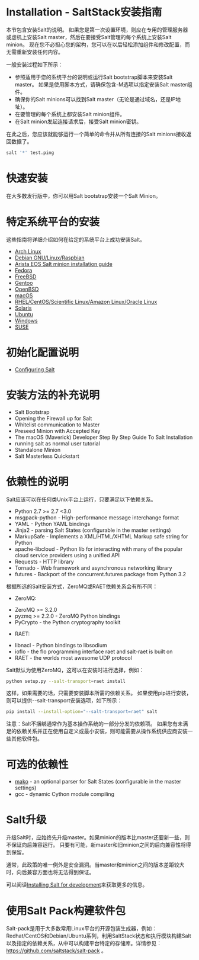 # Installation - SaltStack安装指南

本节包含安装Salt的说明。 如果您是第一次设置环境，则应在专用的管理服务器或虚机上安装Salt master，然后在要接受Salt管理的每个系统上安装Salt minion。 现在您不必担心您的架构，您可以在以后轻松添加组件和修改配置，而无需重新安装任何内容。

一般安装过程如下所示：
- 参照适用于您的系统平台的说明或运行Salt bootstrap脚本来安装Salt master。 如果是使用脚本方式，请确保包含-M选项以指定安装Salt master组件。
- 确保你的Salt minions可以找到Salt master（无论是通过域名，还是IP地址）。
- 在要管理的每个系统上都安装Salt minion组件。
- 在Salt minion发起连接请求后，接受Salt minion密钥。

在此之后，您应该就能够运行一个简单的命令并从所有连接的Salt minions接收返回数据了。
``` bash
salt '*' test.ping
```

# 快速安装
在大多数发行版中，你可以用Salt bootstrap安装一个Salt Minion。

# 特定系统平台的安装
这些指南将详细介绍如何在给定的系统平台上成功安装Salt。
- [Arch Linux](https://github.com/watermelonbig/SaltStack-Chinese-ManualBook/blob/master/03-1.PLATFORM-SPECIFIC-INSTALLATION-INSTRUCTIONS-特定系统平台的Salt安装说明.md#arch-linux)
- [Debian GNU/Linux/Raspbian](https://github.com/watermelonbig/SaltStack-Chinese-ManualBook/blob/master/03-1.PLATFORM-SPECIFIC-INSTALLATION-INSTRUCTIONS-特定系统平台的Salt安装说明.md#debian-gnu-linux-raspbian)
- [Arista EOS Salt minion installation guide](https://github.com/watermelonbig/SaltStack-Chinese-ManualBook/blob/master/03-1.PLATFORM-SPECIFIC-INSTALLATION-INSTRUCTIONS-特定系统平台的Salt安装说明.md#arista-eos-salt-minion安装指南)
- [Fedora](https://github.com/watermelonbig/SaltStack-Chinese-ManualBook/blob/master/03-1.PLATFORM-SPECIFIC-INSTALLATION-INSTRUCTIONS-特定系统平台的Salt安装说明.md#fedora)
- [FreeBSD](https://github.com/watermelonbig/SaltStack-Chinese-ManualBook/blob/master/03-1.PLATFORM-SPECIFIC-INSTALLATION-INSTRUCTIONS-特定系统平台的Salt安装说明.md#freebsd)
- [Gentoo](https://github.com/watermelonbig/SaltStack-Chinese-ManualBook/blob/master/03-1.PLATFORM-SPECIFIC-INSTALLATION-INSTRUCTIONS-特定系统平台的Salt安装说明.md#gentoo)
- [OpenBSD](https://github.com/watermelonbig/SaltStack-Chinese-ManualBook/blob/master/03-1.PLATFORM-SPECIFIC-INSTALLATION-INSTRUCTIONS-特定系统平台的Salt安装说明.md#openbsd)
- [macOS](https://github.com/watermelonbig/SaltStack-Chinese-ManualBook/blob/master/03-1.PLATFORM-SPECIFIC-INSTALLATION-INSTRUCTIONS-特定系统平台的Salt安装说明.md#macos)
- [RHEL/CentOS/Scientific Linux/Amazon Linux/Oracle Linux](https://github.com/watermelonbig/SaltStack-Chinese-ManualBook/blob/master/03-1.PLATFORM-SPECIFIC-INSTALLATION-INSTRUCTIONS-特定系统平台的Salt安装说明.md#rhel-centos-scientificlinux-amazonlinux-oraclelinux)
- [Solaris](https://github.com/watermelonbig/SaltStack-Chinese-ManualBook/blob/master/03-1.PLATFORM-SPECIFIC-INSTALLATION-INSTRUCTIONS-特定系统平台的Salt安装说明.md#solaris)
- [Ubuntu](https://github.com/watermelonbig/SaltStack-Chinese-ManualBook/blob/master/03-1.PLATFORM-SPECIFIC-INSTALLATION-INSTRUCTIONS-特定系统平台的Salt安装说明.md#ubuntu)
- [Windows](https://github.com/watermelonbig/SaltStack-Chinese-ManualBook/blob/master/03-1.PLATFORM-SPECIFIC-INSTALLATION-INSTRUCTIONS-特定系统平台的Salt安装说明.md#windows)
- [SUSE](https://github.com/watermelonbig/SaltStack-Chinese-ManualBook/blob/master/03-1.PLATFORM-SPECIFIC-INSTALLATION-INSTRUCTIONS-特定系统平台的Salt安装说明.md#suse)

# 初始化配置说明
- [Configuring Salt](https://github.com/watermelonbig/SaltStack-Chinese-ManualBook/blob/master/03-2.Configuring-Salt-初始化配置说明.md)

# 安装方法的补充说明
- Salt Bootstrap
- Opening the Firewall up for Salt
- Whitelist communication to Master
- Preseed Minion with Accepted Key
- The macOS (Maverick) Developer Step By Step Guide To Salt Installation
- running salt as normal user tutorial
- Standalone Minion
- Salt Masterless Quickstart

# 依赖性的说明
Salt应该可以在任何类Unix平台上运行，只要满足以下依赖关系。
- Python 2.7 >= 2.7 <3.0
- msgpack-python - High-performance message interchange format
- YAML - Python YAML bindings
- Jinja2 - parsing Salt States (configurable in the master settings)
- MarkupSafe - Implements a XML/HTML/XHTML Markup safe string for Python
- apache-libcloud - Python lib for interacting with many of the popular cloud service providers using a unified
API
- Requests - HTTP library
- Tornado - Web framework and asynchronous networking library
- futures - Backport of the concurrent.futures package from Python 3.2

根据所选的Salt安装方式，ZeroMQ或RAET依赖关系会有所不同：
+ ZeroMQ:
 - ZeroMQ >= 3.2.0
 - pyzmq >= 2.2.0 - ZeroMQ Python bindings
 - PyCrypto - the Python cryptography toolkit

+ RAET:
 - libnacl - Python bindings to libsodium
 - ioflo - the flo programming interface raet and salt-raet is built on
 - RAET - the worlds most awesome UDP protocol

Salt默认为使用ZeroMQ，这可以在安装时进行选择，例如：
``` bash
python setup.py --salt-transport=raet install
```
这样，如果需要的话，只需要安装脚本所需的依赖关系。
如果使用pip进行安装，则可以提供--salt-transport安装选项，如下所示：
``` bash
pip install --install-option="--salt-transport=raet" salt
```
注意：Salt不捆绑通常作为基本操作系统的一部分分发的依赖项。 如果您有未满足的依赖关系并正在使用自定义或最小安装，则可能需要从操作系统供应商安装一些其他软件包。

# 可选的依赖性
- [mako](http://www.makotemplates.org/) - an optional parser for Salt States (configurable in the master settings)
- gcc - dynamic Cython module compiling

# Salt升级
升级Salt时，应始终先升级master。如果minion的版本比master还要新一些，则不保证向后兼容运行。
只要有可能，新master和旧minion之间的后向兼容性将得到保留。

通常，此政策的唯一例外是安全漏洞。当master和minion之间的版本差距较大时，向后兼容方面也将无法得到保证。

可以阅读[Installing Salt for development](https://docs.saltstack.com/en/latest/topics/development/hacking.html#installing-for-development)来获取更多的信息。

# 使用Salt Pack构建软件包
Salt-pack是用于大多数常用Linux平台的开源包装生成器，例如：Redhat/CentOS和Debian/Ubuntu系列，利用SaltStack状态和执行模块构建Salt以及指定的依赖关系，从中可以构建平台特定的存储库。详情参见：https://github.com/saltstack/salt-pack 。
